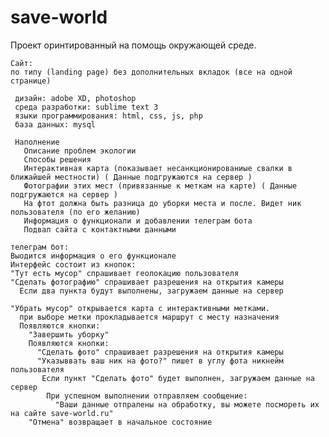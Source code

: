 # save-world
Проект оринтированный на помощь окружающей среде.

    Сайт: 
    по типу (landing page) без дополнительных вкладок (все на одной странице)

     дизайн: adobe XD, photoshop
     среда разработки: sublime text 3
     языки программирования: html, css, js, php
     база данных: mysql

     Наполнение
       Описание проблем экологии
       Способы решения
       Интерактивная карта (показывает несанкционированиые свалки в ближайшей местности) ( Данные подгружаются на сервер )
       Фотографии этих мест (привязанные к меткам на карте) ( Данные подгружаются на сервер )
       На фтот должна быть разница до уборки места и после. Видет ник пользователя (по его желанию)
       Информация о функционали и добавлении телеграм бота
       Подвал сайта с контактными данными
  
    телеграм бот:
    Выодится информация о его функционале
    Интерфейс состоит из кнопок:
    "Тут есть мусор" спрашивает геолокацию пользователя
    "Сделать фотографию" спрашивает разрешения на открытия камеры
      Если два пункта будут выполнены, загружаем данные на сервер
      
    "Убрать мусор" открывается карта с интерактивными метками.
      при выборе метки прокладывается маршрут с месту назначения
      Появляются кнопки:
        "Завершить уборку" 
        Появляются кнопки:
          "Сделать фото" спрашивает разрешения на открытия камеры
          "Указыввать ваш ник на фото?" пишет в углу фота никнейм пользователя
           Если пункт "Сделать фото" будет выполнен, загружаем данные на сервер
            При успешном выполнении отправляем сообщение:
              "Ваши данные отпралены на обработку, вы можете посмореть их на сайте save-world.ru"
        "Отмена" возвращает в начальное состояние
         
    
    
